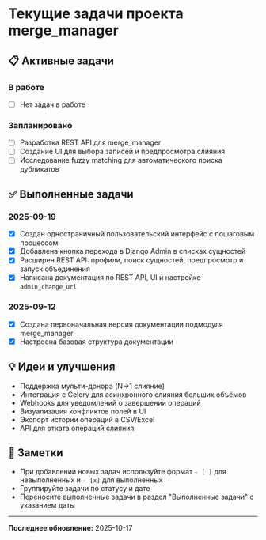 # Текущие задачи проекта merge_manager

## 📋 Активные задачи

### В работе

- [ ] Нет задач в работе

### Запланировано

- [ ] Разработка REST API для merge_manager
- [ ] Создание UI для выбора записей и предпросмотра слияния
- [ ] Исследование fuzzy matching для автоматического поиска дубликатов

## ✅ Выполненные задачи

### 2025-09-19

- [x] Создан одностраничный пользовательский интерфейс с пошаговым процессом
- [x] Добавлена кнопка перехода в Django Admin в списках сущностей
- [x] Расширен REST API: профили, поиск сущностей, предпросмотр и запуск объединения
- [x] Написана документация по REST API, UI и настройке `admin_change_url`

### 2025-09-12

- [x] Создана первоначальная версия документации подмодуля merge_manager
- [x] Настроена базовая структура документации

## 💡 Идеи и улучшения

- Поддержка мульти-донора (N→1 слияние)
- Интеграция с Celery для асинхронного слияния больших объёмов
- Webhooks для уведомлений о завершении операций
- Визуализация конфликтов полей в UI
- Экспорт истории операций в CSV/Excel
- API для отката операций слияния

## 📝 Заметки

- При добавлении новых задач используйте формат `- [ ]` для невыполненных и `- [x]` для выполненных
- Группируйте задачи по статусу и дате
- Переносите выполненные задачи в раздел "Выполненные задачи" с указанием даты

---

**Последнее обновление:** 2025-10-17

